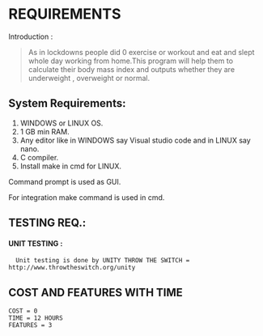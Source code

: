 # REQUIREMENTS

Introduction :
> As in lockdowns people did 0 exercise or workout and eat and slept whole day working from home.This program will help them to calculate their body mass index and outputs whether they are underweight , overweight or normal.


## System Requirements:
1. WINDOWS or LINUX OS.
2. 1 GB min RAM.
3. Any editor like in WINDOWS say Visual studio code and in LINUX say nano.
4. C compiler.
5. Install make in cmd for LINUX.

  Command prompt is used as GUI.
  
  For integration make command is used in cmd.
  
  
## TESTING REQ.:
  #### UNIT TESTING :
      Unit testing is done by UNITY THROW THE SWITCH = http://www.throwtheswitch.org/unity  
      
## COST AND FEATURES WITH TIME
    COST = 0
    TIME = 12 HOURS
    FEATURES = 3
      
      
      
